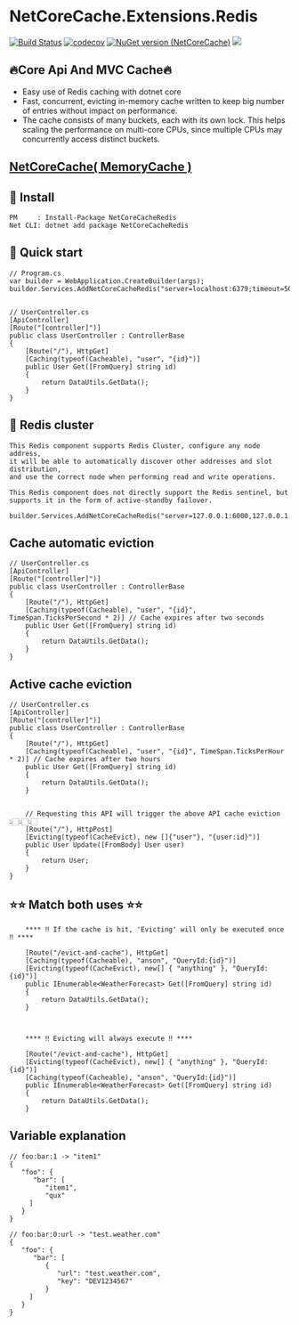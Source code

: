 # NetCoreCache.Extensions.Redis

[![Build Status](https://github.com/sj-distributor/core-cache.Extensions.Redis/actions/workflows/dotnet.yml/badge.svg?branch=main)](https://github.com/sj-distributor/core-cache.Extensions.Redis/actions?query=branch%3Amain)
[![codecov](https://codecov.io/gh/sj-distributor/core-cache.Extensions.Redis/branch/main/graph/badge.svg?token=XV3W873RGV)](https://codecov.io/gh/sj-distributor/core-cache.Extensions.Redis)
[![NuGet version (NetCoreCache)](https://img.shields.io/nuget/v/NetCoreCacheRedis.svg?style=flat-square)](https://www.nuget.org/packages/NetCoreCacheRedis/)
![](https://img.shields.io/badge/license-MIT-green)

## 🔥Core Api And MVC Cache🔥

* Easy use of Redis caching with dotnet core
* Fast, concurrent, evicting in-memory cache written to keep big number of entries without impact on performance.
* The cache consists of many buckets, each with its own lock. This helps scaling the performance on multi-core CPUs, since multiple CPUs may concurrently access distinct buckets.

## [NetCoreCache( MemoryCache )](https://github.com/sj-distributor/core-cache)

## 🤟 Install
```
PM     : Install-Package NetCoreCacheRedis
Net CLI: dotnet add package NetCoreCacheRedis
```

## 🚀 Quick start

```
// Program.cs
var builder = WebApplication.CreateBuilder(args);
builder.Services.AddNetCoreCacheRedis("server=localhost:6379;timeout=5000;MaxMessageSize=1024000;Expire=3600");


// UserController.cs
[ApiController]
[Route("[controller]")]
public class UserController : ControllerBase
{
    [Route("/"), HttpGet]
    [Caching(typeof(Cacheable), "user", "{id}")]
    public User Get([FromQuery] string id)
    {
        return DataUtils.GetData();
    }
}
```

## 📌 Redis cluster
```
This Redis component supports Redis Cluster, configure any node address, 
it will be able to automatically discover other addresses and slot distribution,
and use the correct node when performing read and write operations.

This Redis component does not directly support the Redis sentinel, but supports it in the form of active-standby failover.

builder.Services.AddNetCoreCacheRedis("server=127.0.0.1:6000,127.0.0.1:7000,127.0.0.1:6379;db=3;timeout=7000");

```

## Cache automatic eviction

```
// UserController.cs
[ApiController]
[Route("[controller]")]
public class UserController : ControllerBase
{
    [Route("/"), HttpGet]
    [Caching(typeof(Cacheable), "user", "{id}", TimeSpan.TicksPerSecond * 2)] // Cache expires after two seconds
    public User Get([FromQuery] string id)
    {
        return DataUtils.GetData();
    }
}

```

## Active cache eviction

```
// UserController.cs
[ApiController]
[Route("[controller]")]
public class UserController : ControllerBase
{
    [Route("/"), HttpGet]
    [Caching(typeof(Cacheable), "user", "{id}", TimeSpan.TicksPerHour * 2)] // Cache expires after two hours
    public User Get([FromQuery] string id)
    {
        return DataUtils.GetData();
    }
 
 
    // Requesting this API will trigger the above API cache eviction 👆🏻👆🏻👆🏻
    [Route("/"), HttpPost]
    [Evicting(typeof(CacheEvict), new []{"user"}, "{user:id}")]
    public User Update([FromBody] User user)
    {
        return User;
    }   
}

```

## ⭐️⭐️️ Match both uses ⭐️⭐️

```
    **** ‼️ If the cache is hit, 'Evicting' will only be executed once ‼️ ****
    
    [Route("/evict-and-cache"), HttpGet]
    [Caching(typeof(Cacheable), "anson", "QueryId:{id}")]
    [Evicting(typeof(CacheEvict), new[] { "anything" }, "QueryId:{id}")]
    public IEnumerable<WeatherForecast> Get([FromQuery] string id)
    {
        return DataUtils.GetData();
    }
    
    
    
    **** ‼️ Evicting will always execute ‼️ ****
    
    [Route("/evict-and-cache"), HttpGet]
    [Evicting(typeof(CacheEvict), new[] { "anything" }, "QueryId:{id}")]
    [Caching(typeof(Cacheable), "anson", "QueryId:{id}")]
    public IEnumerable<WeatherForecast> Get([FromQuery] string id)
    {
        return DataUtils.GetData();
    }
```

## Variable explanation

```
// foo:bar:1 -> "item1"
{
   "foo": {
      "bar": [
         "item1",
         "qux"
     ]
   }
}

// foo:bar:0:url -> "test.weather.com"
{
   "foo": {
      "bar": [
         {
            "url": "test.weather.com",
            "key": "DEV1234567"
         }
     ]
   }
}
```
